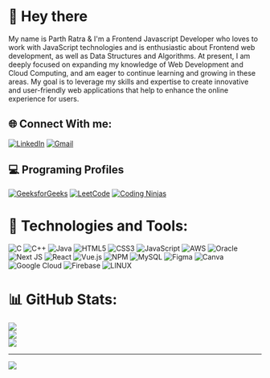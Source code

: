 # 👋 Hey there
My name is Parth Ratra & I'm a Frontend Javascript Developer who loves to work with JavaScript technologies and is enthusiastic about Frontend web development, as well as Data Structures and Algorithms. At present, I am deeply focused on expanding my knowledge of Web Development and Cloud Computing, and am eager to continue learning and growing in these areas. My goal is to leverage my skills and expertise to create innovative and user-friendly web applications that help to enhance the online experience for users.


## 🌐 Connect With me:
[![LinkedIn](https://img.shields.io/badge/LinkedIn-%230077B5.svg?logo=linkedin&logoColor=white)](https://linkedin.com/in/linkedin.com/in/parth-ratra-2476491ba) 
[![Gmail](https://img.shields.io/badge/-Gmail-EA4335?logo=gmail&logoColor=white)](mailto:ratraparth59@gmail.com)

## 💻 Programing Profiles

[![GeeksforGeeks](https://img.shields.io/badge/GeeksforGeeks-%23008000.svg?logo=geeksforgeeks&logoColor=white)](https://auth.geeksforgeeks.org/user/ratraparth59/practice)
[![LeetCode](https://img.shields.io/badge/LeetCode-%23FFB000.svg?logo=leetcode&logoColor=white)](https://leetcode.com/ratraparth59/)
[![Coding Ninjas](https://img.shields.io/badge/Coding_Studio-%23FFA500.svg?logo=coding-ninjas&logoColor=orange&black&color=white)](https://www.codingninjas.com/codestudio/profile/Parth_35f5)








# 🔧 Technologies and Tools:
![C](https://img.shields.io/badge/c-%2300599C.svg?style=plastic&logo=c&logoColor=white) ![C++](https://img.shields.io/badge/c++-%2300599C.svg?style=plastic&logo=c%2B%2B&logoColor=white)
![Java](https://img.shields.io/badge/java-%23ED8B00.svg?style=plastic&logo=java&logoColor=white) ![HTML5](https://img.shields.io/badge/html5-%23E34F26.svg?style=plastic&logo=html5&logoColor=white) ![CSS3](https://img.shields.io/badge/css3-%231572B6.svg?style=plastic&logo=css3&logoColor=white) ![JavaScript](https://img.shields.io/badge/javascript-%23323330.svg?style=plastic&logo=javascript&logoColor=%23F7DF1E) ![AWS](https://img.shields.io/badge/AWS-%23FF9900.svg?style=plastic&logo=amazon-aws&logoColor=white) ![Oracle](https://img.shields.io/badge/Oracle-F80000?style=plastic&logo=oracle&logoColor=white) ![Next JS](https://img.shields.io/badge/Next-black?style=plastic&logo=next.js&logoColor=white) ![React](https://img.shields.io/badge/react-%2320232a.svg?style=plastic&logo=react&logoColor=%2361DAFB) ![Vue.js](https://img.shields.io/badge/vuejs-%2335495e.svg?style=plastic&logo=vuedotjs&logoColor=%234FC08D) ![NPM](https://img.shields.io/badge/NPM-%23000000.svg?style=plastic&logo=npm&logoColor=white) ![MySQL](https://img.shields.io/badge/mysql-%2300f.svg?style=plastic&logo=mysql&logoColor=white) 	![Figma](https://img.shields.io/badge/figma-%23F24E1E.svg?style=plastic&logo=figma&logoColor=white) ![Canva](https://img.shields.io/badge/Canva-%2300C4CC.svg?style=plastic&logo=Canva&logoColor=white) ![Google Cloud](https://img.shields.io/badge/Google%20Cloud-%234285F4.svg?style=plastic&logo=google-cloud&logoColor=white) ![Firebase](https://img.shields.io/badge/firebase-%23039BE5.svg?style=plastic&logo=firebase) ![LINUX](https://img.shields.io/badge/Linux-FCC624?style=plastic&logo=linux&logoColor=black)
# 📊 GitHub Stats:
![](https://github-readme-stats.vercel.app/api?username=ParthRatra&theme=radical&hide_border=false&include_all_commits=true&count_private=false)<br/>
![](https://github-readme-streak-stats.herokuapp.com/?user=ParthRatra&theme=radical&hide_border=false)<br/>
![](https://github-readme-stats.vercel.app/api/top-langs/?username=ParthRatra&theme=radical&hide_border=false&include_all_commits=true&count_private=false&layout=compact)

---
[![](https://visitcount.itsvg.in/api?id=ParthRatra&icon=5&color=11)](https://visitcount.itsvg.in)

<!-- Proudly created with GPRM ( https://gprm.itsvg.in ) -->
